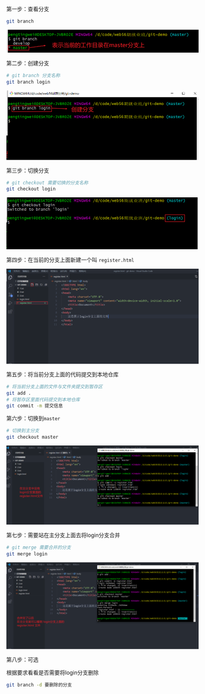 第一步：查看分支

```bash
git branch
```

![image-20200920143003854](分支.assets/image-20200920143003854.png)

第二步：创建分支

```bash
# git branch 分支名称
git branch login
```

![image-20200920143139565](分支.assets/image-20200920143139565.png)

第三步：切换分支

```bash
# git checkout 需要切换的分支名称
git checkout login
```

![image-20200920143241069](分支.assets/image-20200920143241069.png)

第四步：在当前的分支上面新建一个叫 `register.html`

![image-20200920143355865](分支.assets/image-20200920143355865.png)

第五步：将当前分支上面的代码提交到本地仓库

```bash
# 将当前分支上面的文件与文件夹提交到暂存区
git add .
# 将暂存区里面代码提交到本地仓库
git commit -m 提交信息
```

第六步：切换到`master`

```bash
# 切换到主分支
git checkout master
```

![image-20200920143741675](分支.assets/image-20200920143741675.png)

第七步：需要站在主分支上面去将login分支合并

```bash
# git merge 需要合并的分支
git merge login
```

![image-20200920143926736](分支.assets/image-20200920143926736.png)

第八步：可选

根据要求看看是否需要将login分支删除

```bash
git branch -d 要删除的分支
```

